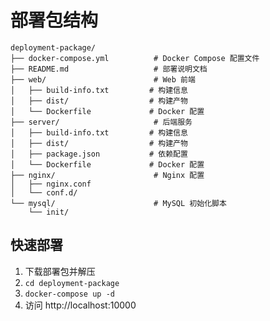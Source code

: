 # 部署包结构

```
deployment-package/
├── docker-compose.yml          # Docker Compose 配置文件
├── README.md                   # 部署说明文档
├── web/                        # Web 前端
│   ├── build-info.txt         # 构建信息
│   ├── dist/                  # 构建产物
│   └── Dockerfile             # Docker 配置
├── server/                     # 后端服务
│   ├── build-info.txt         # 构建信息
│   ├── dist/                  # 构建产物
│   ├── package.json           # 依赖配置
│   └── Dockerfile             # Docker 配置
├── nginx/                      # Nginx 配置
│   ├── nginx.conf
│   └── conf.d/
└── mysql/                      # MySQL 初始化脚本
    └── init/
```

## 快速部署

1. 下载部署包并解压
2. `cd deployment-package`
3. `docker-compose up -d`
4. 访问 http://localhost:10000